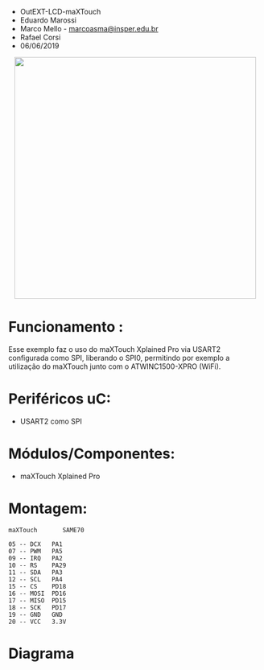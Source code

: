 
* OutEXT-LCD-maXTouch
* Eduardo Marossi
* Marco Mello - marcoasma@insper.edu.br
* Rafael Corsi
* 06/06/2019

<p align="center">
  <img width="480" height="480" src="./imagem.jpeg">
</p>

# Funcionamento :
Esse exemplo faz o uso do maXTouch Xplained Pro via USART2 configurada como SPI, liberando o SPI0, permitindo por exemplo a utilização do maXTouch junto com o ATWINC1500-XPRO (WiFi).

# Periféricos uC:
- USART2 como SPI
   
# Módulos/Componentes:
- maXTouch Xplained Pro

# Montagem:
	maXTouch       SAME70
	
   	05 -- DCX	PA1
	07 -- PWM	PA5
	09 -- IRQ	PA2
	10 -- RS	PA29
	11 -- SDA	PA3
	12 -- SCL	PA4
	15 -- CS	PD18
	16 -- MOSI	PD16
	17 -- MISO	PD15
	18 -- SCK	PD17
	19 -- GND	GND
	20 -- VCC	3.3V

# Diagrama

